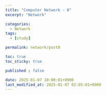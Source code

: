 ```yaml
---
title: "Computer Network - 0"
excerpt: "Network"

categories:
  - Network
tags:
  - [study]

permalink: network/post0

toc: true
toc_sticky: true

published : false

date: 2025-01-07 10:00:01+0900
last_modified_at: 2025-01-07 02:05:01+0900
---
```


